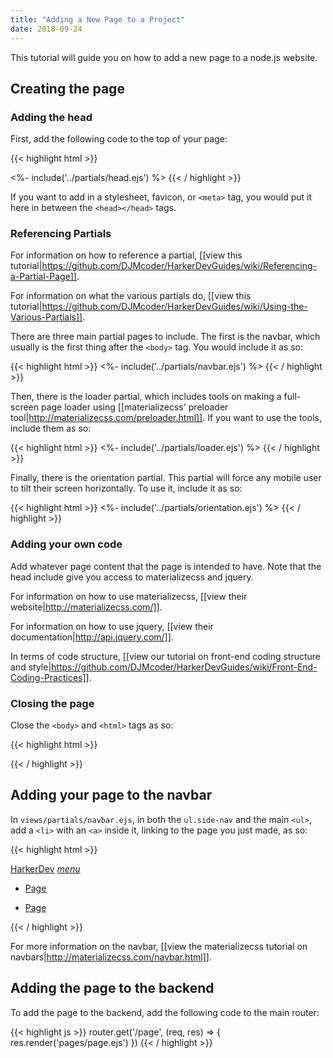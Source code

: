 ```yaml
---
title: "Adding a New Page to a Project"
date: 2018-09-24
---
```


This tutorial will guide you on how to add a new page to a node.js website.

## Creating the page

### Adding the head

First, add the following code to the top of your page:

{{< highlight html >}}
<!DOCTYPE html>
<html lang="en-US">
  <head>
    <%- include('../partials/head.ejs') %>
    <title> Title </title>
  </head>
  <body>
{{< / highlight >}}

If you want to add in a stylesheet, favicon, or `<meta>` tag, you would put it here in between the `<head></head>` tags.

### Referencing Partials

For information on how to reference a partial, [[view this tutorial|https://github.com/DJMcoder/HarkerDevGuides/wiki/Referencing-a-Partial-Page]].

For information on what the various partials do, [[view this tutorial|https://github.com/DJMcoder/HarkerDevGuides/wiki/Using-the-Various-Partials]].

There are three main partial pages to include. The first is the navbar, which usually is the first thing after the `<body>` tag. You would include it as so: 

{{< highlight html >}}
<%- include('../partials/navbar.ejs') %>
{{< / highlight >}}

Then, there is the loader partial, which includes tools on making a full-screen page loader using [[materializecss' preloader tool|http://materializecss.com/preloader.html]]. If you want to use the tools, include them as so:

{{< highlight html >}}
<%- include('../partials/loader.ejs') %>
{{< / highlight >}}

Finally, there is the orientation partial. This partial will force any mobile user to tilt their screen horizontally. To use it, include it as so:

{{< highlight html >}}
<%- include('../partials/orientation.ejs') %>
{{< / highlight >}}

### Adding your own code

Add whatever page content that the page is intended to have. Note that the head include give you access to materializecss and jquery. 

For information on how to use materializecss, [[view their website|http://materializecss.com/]]. 

For information on how to use jquery, [[view their documentation|http://api.jquery.com/]].

In terms of code structure, [[view our tutorial on front-end coding structure and style|https://github.com/DJMcoder/HarkerDevGuides/wiki/Front-End-Coding-Practices]].

### Closing the page

Close the `<body>` and `<html>` tags as so:

{{< highlight html >}}
  </body>
</html>
{{< / highlight >}}

## Adding your page to the navbar

In `views/partials/navbar.ejs`, in both the `ul.side-nav` and the main `<ul>`, add a `<li>` with an `<a>` inside it, linking to the page you just made, as so:

{{< highlight html >}}
<nav>
  <div class="nav-wrapper">
      <a href="/" class="brand-logo">HarkerDev</a>
      <a href="#" data-activates="mobile-demo" class="button-collapse"><i class="material-icons">menu</i></a>
      <ul class="right hide-on-med-and-down">
        <li><a href="/page">Page</a></li>
      </ul>
      <ul class="side-nav" id="mobile-demo">
        <li><a href="/page">Page</a></li>
      </ul>
    </div>
</nav>
{{< / highlight >}}

For more information on the navbar, [[view the materializecss tutorial on navbars|http://materializecss.com/navbar.html]].

## Adding the page to the backend

To add the page to the backend, add the following code to the main router:

{{< highlight js >}}
router.get('/page', (req, res) => { res.render('pages/page.ejs') })
{{< / highlight >}}

<br><br>